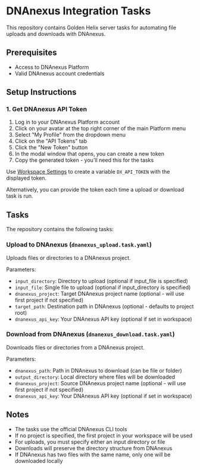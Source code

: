 # DNAnexus Integration Tasks

This repository contains Golden Helix server tasks for automating file uploads and downloads with DNAnexus.

## Prerequisites

- Access to DNAnexus Platform
- Valid DNAnexus account credentials

## Setup Instructions

### 1. Get DNAnexus API Token

1. Log in to your DNAnexus Platform account
2. Click on your avatar at the top right corner of the main Platform menu
3. Select "My Profile" from the dropdown menu
4. Click on the "API Tokens" tab
5. Click the "New Token" button
6. In the modal window that opens, you can create a new token
7. Copy the generated token - you'll need this for the tasks

Use [Workspace Settings](./manage/settings) to create a variable `DX_API_TOKEN` with the displayed token.

Alternatively, you can provide the token each time a upload or download task is run.

## Tasks

The repository contains the following tasks:

### Upload to DNAnexus (`dnanexus_upload.task.yaml`)

Uploads files or directories to a DNAnexus project.

Parameters:
- `input_directory`: Directory to upload (optional if input_file is specified)
- `input_file`: Single file to upload (optional if input_directory is specified)
- `dnanexus_project`: Target DNAnexus project name (optional - will use first project if not specified)
- `target_path`: Destination path in DNAnexus (optional - defaults to project root)
- `dnanexus_api_key`: Your DNAnexus API key (optional if set in workspace)

### Download from DNAnexus (`dnanexus_download.task.yaml`)

Downloads files or directories from a DNAnexus project.

Parameters:
- `dnanexus_path`: Path in DNAnexus to download (can be file or folder)
- `output_directory`: Local directory where files will be downloaded
- `dnanexus_project`: Source DNAnexus project name (optional - will use first project if not specified)
- `dnanexus_api_key`: Your DNAnexus API key (optional if set in workspace)

## Notes

- The tasks use the official DNAnexus CLI tools
- If no project is specified, the first project in your workspace will be used
- For uploads, you must specify either an input directory or file
- Downloads will preserve the directory structure from DNAnexus
- If DNAnexus has two files with the same name, only one will be downloaded locally